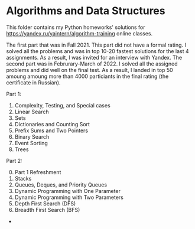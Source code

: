 # Algorithms and Data Structures 
This folder contains my Python homeworks' solutions for https://yandex.ru/yaintern/algorithm-training online classes. 

The first part that was in Fall 2021. This part did not have a formal rating. I solved all the problems and was in top 10-20 fastest solutions for the last 4 assignments. As a result, I was invited for an interview with Yandex.
The second part was in Februrary-March of 2022. I solved all the assigned problems and did well on the final test. As a result, I landed in top 50 amoung amoung more than 4000 particiants in the final rating (the certificate in Russian).

Part 1:
1. Complexity, Testing, and Special cases
2. Linear Search
3. Sets
4. Dictionaries and Counting Sort
5. Prefix Sums and Two Pointers
6. Binary Search
7. Event Sorting
8. Trees

Part 2:

0. Part 1 Refreshment
1. Stacks
2. Queues, Deques, and Priority Queues
3. Dynamic Programming with One Parameter
4. Dynamic Programming with Two Parameters
5. Depth First Search (DFS)
6. Breadth First Search (BFS)
* 